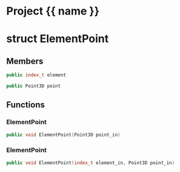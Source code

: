 <script setup>
import {useRoute} from 'vitepress'
const {path} = useRoute()
const tokens = path.split('/')
const words = tokens[2].split('-');
for (let i = 0; i < words.length; i++) {
    words[i] = words[i].charAt(0).toUpperCase() + words[i].slice(1);
    words[i] = words[i].replace('geode', 'Geode')
}
const name = words.join('-');
</script>
# Project {{ name }}

# struct ElementPoint


## Members

```cpp
public index_t element

```

```cpp
public Point3D point

```



## Functions

### ElementPoint

```cpp
public void ElementPoint(Point3D point_in)
```


### ElementPoint

```cpp
public void ElementPoint(index_t element_in, Point3D point_in)
```




